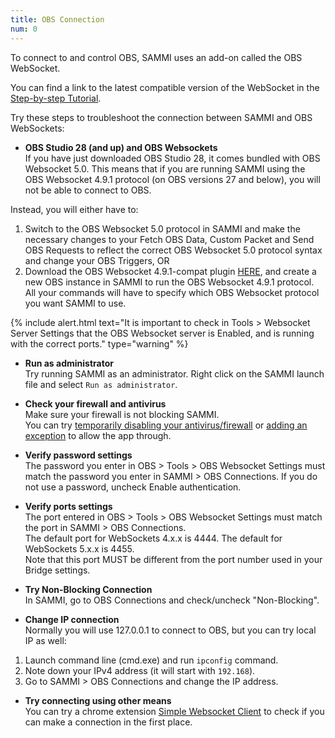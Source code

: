 ```yaml
---
title: OBS Connection
num: 0
---
```


To connect to and control OBS, SAMMI uses an add-on called the OBS WebSocket.

You can find a link to the latest compatible version of the WebSocket in the [Step-by-step Tutorial](https://sammi.solutions/docs/getting-started/step-by-step).

Try these steps to troubleshoot the connection between SAMMI and OBS WebSockets:

- **OBS Studio 28 (and up) and OBS Websockets**\
If you have just downloaded OBS Studio 28, it comes bundled with OBS Websocket 5.0. This means that if you are running SAMMI using the OBS Websocket 4.9.1 protocol (on OBS versions 27 and below), you will not be able to connect to OBS. 

Instead, you will either have to: 
1. Switch to the OBS Websocket 5.0 protocol in SAMMI and make the necessary changes to your Fetch OBS Data, Custom Packet and Send OBS Requests to reflect the correct OBS Websocket 5.0 protocol syntax and change your OBS Triggers, OR 
2. Download the OBS Websocket 4.9.1-compat plugin [HERE](https://github.com/obsproject/obs-websocket/releases), and create a new OBS instance in SAMMI to run the OBS Websocket 4.9.1 protocol. All your commands will have to specify which OBS Websocket protocol you want SAMMI to use.

{% include alert.html text="It is important to check in Tools > Websocket Server Settings that the OBS Websocket server is Enabled, and is running with the correct ports." type="warning" %} 

- **Run as administrator**\
Try running SAMMI as an administrator. Right click on the SAMMI launch file and select `Run as administrator`.

- **Check your firewall and antivirus**\
Make sure your firewall is not blocking SAMMI.\
You can try [temporarily disabling your antivirus/firewall](https://support.microsoft.com/en-us/windows/turn-off-defender-antivirus-protection-in-windows-security-99e6004f-c54c-8509-773c-a4d776b77960) or [adding an exception](https://support.microsoft.com/en-us/windows/add-an-exclusion-to-windows-security-811816c0-4dfd-af4a-47e4-c301afe13b26) to allow the app through.

- **Verify password settings**\
The password you enter in OBS > Tools > OBS Websocket Settings must match the password you enter in SAMMI > OBS Connections. If you do not use a password, uncheck Enable authentication.

- **Verify ports settings**\
The port entered in OBS > Tools > OBS Websocket Settings must match the port in SAMMI > OBS Connections.\
The default port for WebSockets 4.x.x is 4444. The default for WebSockets 5.x.x is 4455.\
Note that this port MUST be different from the port number used in your Bridge settings.

- **Try Non-Blocking Connection**\
In SAMMI, go to OBS Connections and check/uncheck "Non-Blocking".

- **Change IP connection**\
Normally you will use 127.0.0.1 to connect to OBS, but you can try local IP as well:
1. Launch command line (cmd.exe) and run `ipconfig` command.
2. Note down your IPv4 address (it will start with `192.168`).
3. Go to SAMMI > OBS Connections and change the IP address.

- **Try connecting using other means**\
You can try a chrome extension [Simple Websocket Client](https://chrome.google.com/webstore/detail/simple-websocket-client/pfdhoblngboilpfeibdedpjgfnlcodoo) to check if you can make a connection in the first place.
